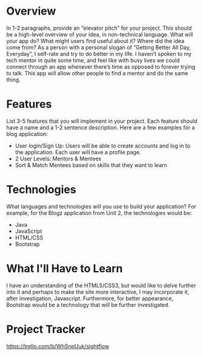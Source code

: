 # Overview
In 1-2 paragraphs, provide an “elevator pitch” for your project. This should be a high-level 
overview of your idea, in non-technical language. What will your app do? What might users 
find useful about it? Where did the idea come from?
As a person with a personal slogan of “Getting Better All Day, Everyday”, I self-rate 
and try to do better in my life. I haven’t spoken to my tech mentor in quite some time,
and feel like with busy lives we could connect through an app whenever there’s time as 
opposed to forever trying to talk. 
This app will allow other people to find a mentor and do the same thing.

# Features
List 3-5 features that you will implement in your project. Each feature should have a name and a 1-2 sentence description. Here are a few examples for a blog application:
*	User login/Sign Up: Users will be able to create accounts and log in to the application. Each user will have a profile page.
*	2 User Levels: Mentors & Mentees 
*	Sort & Match Mentees based on skills that they want to learn 

# Technologies
What languages and technologies will you use to build your application? For example, for the Blogz application from Unit 2, the technologies would be:
*	Java 
*	JavaScript 
*	HTML/CSS 
*	Bootstrap

# What I'll Have to Learn
I have an understanding of the HTML5/CSS3, but would like to delve further into it and
perhaps to make the site more interactive, I may incorporate it, after investigation, 
Javascript. Furthermore, for better appearance, Bootstrap would be a technology that 
will be further investigated.

# Project Tracker
https://trello.com/b/WhSnpUuk/sightflow



